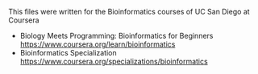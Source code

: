 This files were written for the Bioinformatics courses of UC San Diego at Coursera
- Biology Meets Programming: Bioinformatics for Beginners
  https://www.coursera.org/learn/bioinformatics
- Bioinformatics Specialization
  https://www.coursera.org/specializations/bioinformatics